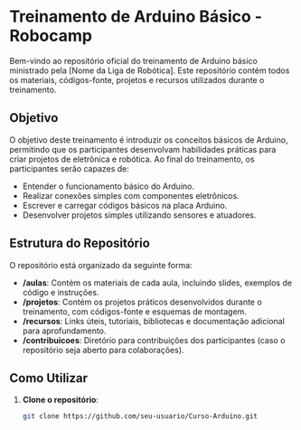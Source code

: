 # Treinamento de Arduino Básico - Robocamp

Bem-vindo ao repositório oficial do treinamento de Arduino básico ministrado pela [Nome da Liga de Robótica]. Este repositório contém todos os materiais, códigos-fonte, projetos e recursos utilizados durante o treinamento.

## Objetivo

O objetivo deste treinamento é introduzir os conceitos básicos de Arduino, permitindo que os participantes desenvolvam habilidades práticas para criar projetos de eletrônica e robótica. Ao final do treinamento, os participantes serão capazes de:

- Entender o funcionamento básico do Arduino.
- Realizar conexões simples com componentes eletrônicos.
- Escrever e carregar códigos básicos na placa Arduino.
- Desenvolver projetos simples utilizando sensores e atuadores.

## Estrutura do Repositório

O repositório está organizado da seguinte forma:

- **/aulas**: Contém os materiais de cada aula, incluindo slides, exemplos de código e instruções.
- **/projetos**: Contém os projetos práticos desenvolvidos durante o treinamento, com códigos-fonte e esquemas de montagem.
- **/recursos**: Links úteis, tutoriais, bibliotecas e documentação adicional para aprofundamento.
- **/contribuicoes**: Diretório para contribuições dos participantes (caso o repositório seja aberto para colaborações).

## Como Utilizar

1. **Clone o repositório**:
   ```bash
   git clone https://github.com/seu-usuario/Curso-Arduino.git
